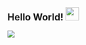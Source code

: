 ## Hello World! <img src="https://raw.githubusercontent.com/iampavangandhi/iampavangandhi/master/gifs/Hi.gif" width="30px"></h2>

<img src="https://i0.hdslb.com/bfs/album/d34707f661f48c0d9e5dc69bf8298618863048b6.jpg" />


